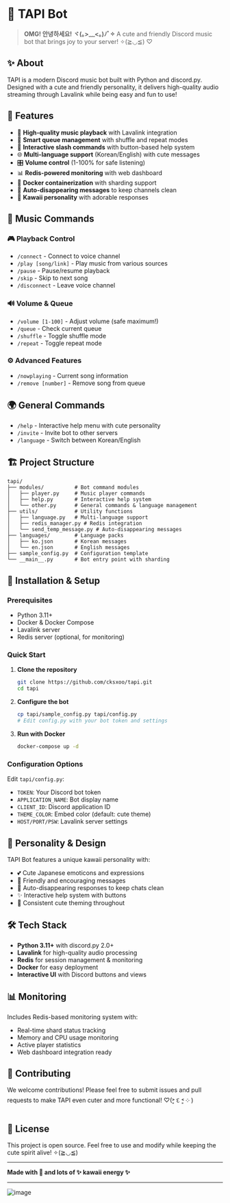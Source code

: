 # 🎵 TAPI Bot

> **OMG! 안녕하세요! ヾ(｡>﹏<｡)ﾉﾞ✧** A cute and friendly Discord music bot that brings joy to your server! ✧(≧◡≦) ♡

## ✨ About
TAPI is a modern Discord music bot built with Python and discord.py. Designed with a cute and friendly personality, it delivers high-quality audio streaming through Lavalink while being easy and fun to use!

## 🌟 Features
- 🎵 **High-quality music playback** with Lavalink integration
- 🔀 **Smart queue management** with shuffle and repeat modes
- 📱 **Interactive slash commands** with button-based help system
- 🌐 **Multi-language support** (Korean/English) with cute messages
- 🎛️ **Volume control** (1-100% for safe listening)
- 📊 **Redis-powered monitoring** with web dashboard
- 🐳 **Docker containerization** with sharding support
- 💝 **Auto-disappearing messages** to keep channels clean
- 🎀 **Kawaii personality** with adorable responses

## 🎯 Music Commands
### 🎮 Playback Control
- `/connect` - Connect to voice channel
- `/play [song/link]` - Play music from various sources
- `/pause` - Pause/resume playback
- `/skip` - Skip to next song
- `/disconnect` - Leave voice channel

### 🔊 Volume & Queue
- `/volume [1-100]` - Adjust volume (safe maximum!)
- `/queue` - Check current queue
- `/shuffle` - Toggle shuffle mode
- `/repeat` - Toggle repeat mode

### ⚙️ Advanced Features
- `/nowplaying` - Current song information
- `/remove [number]` - Remove song from queue

## 🌍 General Commands
- `/help` - Interactive help menu with cute personality
- `/invite` - Invite bot to other servers
- `/language` - Switch between Korean/English

## 🏗️ Project Structure
```
tapi/
├── modules/          # Bot command modules
│   ├── player.py     # Music player commands
│   ├── help.py       # Interactive help system
│   └── other.py      # General commands & language management
├── utils/            # Utility functions
│   ├── language.py   # Multi-language support
│   ├── redis_manager.py # Redis integration
│   └── send_temp_message.py # Auto-disappearing messages
├── languages/        # Language packs
│   ├── ko.json       # Korean messages
│   └── en.json       # English messages
├── sample_config.py  # Configuration template
└── __main__.py       # Bot entry point with sharding
```

## 🚀 Installation & Setup

### Prerequisites
- Python 3.11+
- Docker & Docker Compose
- Lavalink server
- Redis server (optional, for monitoring)

### Quick Start
1. **Clone the repository**
   ```bash
   git clone https://github.com/cksxoo/tapi.git
   cd tapi
   ```

2. **Configure the bot**
   ```bash
   cp tapi/sample_config.py tapi/config.py
   # Edit config.py with your bot token and settings
   ```

3. **Run with Docker**
   ```bash
   docker-compose up -d
   ```

### Configuration Options
Edit `tapi/config.py`:
- `TOKEN`: Your Discord bot token
- `APPLICATION_NAME`: Bot display name
- `CLIENT_ID`: Discord application ID
- `THEME_COLOR`: Embed color (default: cute theme)
- `HOST/PORT/PSW`: Lavalink server settings

## 🎨 Personality & Design
TAPI Bot features a unique kawaii personality with:
- 💕 Cute Japanese emoticons and expressions
- 🌸 Friendly and encouraging messages
- 🎀 Auto-disappearing responses to keep chats clean
- ✨ Interactive help system with buttons
- 🌈 Consistent cute theming throughout

## 🛠️ Tech Stack
- **Python 3.11+** with discord.py 2.0+
- **Lavalink** for high-quality audio processing
- **Redis** for session management & monitoring
- **Docker** for easy deployment
- **Interactive UI** with Discord buttons and views

## 📊 Monitoring
Includes Redis-based monitoring system with:
- Real-time shard status tracking
- Memory and CPU usage monitoring
- Active player statistics
- Web dashboard integration ready

## 🤝 Contributing
We welcome contributions! Please feel free to submit issues and pull requests to make TAPI even cuter and more functional! ♡(˃͈ દ ˂͈ ༶ )

## 📝 License
This project is open source. Feel free to use and modify while keeping the cute spirit alive! ✧(≧◡≦)

---

**Made with 💖 and lots of ✨ kawaii energy ✨**

---

<img alt="image" src="https://github.com/leechanwoo-kor/music_bot/blob/main/docs/banner.png?raw=true" />
